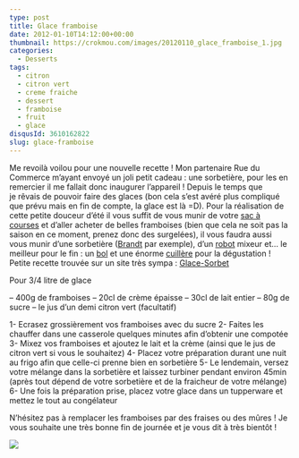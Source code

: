 ```yaml
---
type: post
title: Glace framboise
date: 2012-01-10T14:12:00+00:00
thumbnail: https://crokmou.com/images/20120110_glace_framboise_1.jpg
categories:
  - Desserts
tags:
  - citron
  - citron vert
  - creme fraiche
  - dessert
  - framboise
  - fruit
  - glace
disqusId: 3610162822
slug: glace-framboise
---
```


Me revoilà voilou pour une nouvelle recette ! Mon partenaire Rue du Commerce m’ayant envoyé un joli petit cadeau : une sorbetière, pour les en remercier il me fallait donc inaugurer l’appareil ! Depuis le temps que je rêvais de pouvoir faire des glaces (bon cela s’est avéré plus compliqué que prévu mais en fin de compte, la glace est là =D). Pour la réalisation de cette petite douceur d’été il vous suffit de vous munir de votre [sac à courses](http://www.rueducommerce.fr/m/pl/malid:5325227) et d’aller acheter de belles framboises (bien que cela ne soit pas la saison en ce moment, prenez donc des surgelées), il vous faudra aussi vous munir d’une sorbetière ([Brandt](http://www.rueducommerce.fr/m/pl/malid:83961) par exemple), d’un [robot](http://www.rueducommerce.fr/m/pl/malid:229) mixeur et… le meilleur pour le fin : un [bol](http://www.rueducommerce.fr/m/pl/malid:4769881) et une énorme [cuillère](http://www.rueducommerce.fr/m/pl/malid:43774626) pour la dégustation ! Petite recette trouvée sur un site très sympa : [Glace-Sorbet](http://glace-sorbet.fr/glace-framboise/)

Pour 3/4 litre de glace

– 400g de framboises
– 20cl de crème épaisse
– 30cl de lait entier
– 80g de sucre
– le jus d’un demi citron vert (facultatif)

1- Ecrasez grossièrement vos framboises avec du sucre
2- Faites les chauffer dans une casserole quelques minutes afin d’obtenir une compotée
3- Mixez vos framboises et ajoutez le lait et la crème (ainsi que le jus de citron vert si vous le souhaitez)
4- Placez votre préparation durant une nuit au frigo afin que celle-ci prenne bien en sorbetière
5- Le lendemain, versez votre mélange dans la sorbetière et laissez turbiner pendant environ 45min (après tout dépend de votre sorbetière et de la fraicheur de votre mélange)
6- Une fois la préparation prise, placez votre glace dans un tupperware et mettez le tout au congélateur

N’hésitez pas à remplacer les framboises par des fraises ou des mûres ! Je vous souhaite une très bonne fin de journée et je vous dit à très bientôt !

[![](http://4.bp.blogspot.com/-2bLosyMFac4/TxhFg0sR2dI/AAAAAAAABec/Mzg1OnlXUmM/s1600/Signature+copie.jpg)](http://4.bp.blogspot.com/-2bLosyMFac4/TxhFg0sR2dI/AAAAAAAABec/Mzg1OnlXUmM/s1600/Signature+copie.jpg)